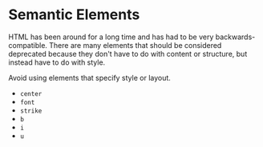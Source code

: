 # Semantic Elements
HTML has been around for a long time and has had to be very backwards-compatible.
There are many elements that should be considered deprecated because they don't have to do with content or structure, but instead have to do with style.

Avoid using elements that specify style or layout.
* `center`
* `font`
* `strike`
* `b`
* `i`
* `u`
